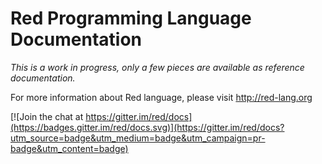 # Red Programming Language Documentation

*This is a work in progress, only a few pieces are available as reference documentation.*

For more information about Red language, please visit http://red-lang.org


[![Join the chat at https://gitter.im/red/docs](https://badges.gitter.im/red/docs.svg)](https://gitter.im/red/docs?utm_source=badge&utm_medium=badge&utm_campaign=pr-badge&utm_content=badge)